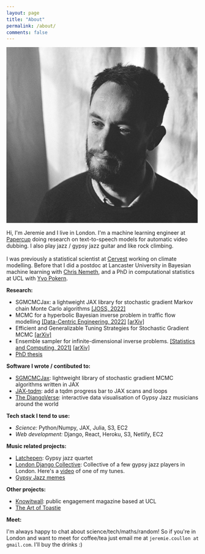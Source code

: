 ```yaml
---
layout: page
title: "About"
permalink: /about/
comments: false
---
```




<div>
<img src="/assets/Jeremie_crop_opt.jpg" class="about_image image-left"/>  <p class="about_bio">Hi, I'm Jeremie and I live in London. I'm a machine learning engineer at <a href="https://www.papercup.com/">Papercup</a> doing research on text-to-speech models for automatic video dubbing. I also play jazz / gypsy jazz guitar and like rock climbing.
<br><br>
I was previously a statistical scientist at <a href="https://cervest.earth/">Cervest</a> working on climate modelling. Before that I did a postdoc at Lancaster University in Bayesian machine learning with <a href="http://www.lancs.ac.uk/~nemeth/">Chris Nemeth</a>, and a PhD in computational statistics at UCL with <a href="https://www.ucl.ac.uk/statistics/people/yvopokern">Yvo Pokern</a>.</p>
</div>


**Research:**
- SGMCMCJax: a lightweight JAX library for stochastic gradient Markov chain Monte Carlo algorithms [[JOSS, 2022]](https://joss.theoj.org/papers/10.21105/joss.04113)
- MCMC for a hyperbolic Bayesian inverse problem in traffic flow modelling [[Data-Centric Engineering, 2022]](https://www.cambridge.org/core/journals/data-centric-engineering/article/markov-chain-monte-carlo-for-a-hyperbolic-bayesian-inverse-problem-in-traffic-flow-modeling/53A64484BE55E9DE7A23D5DFF75CC65D) [[arXiv]](https://arxiv.org/abs/2001.02013)
- Efficient and Generalizable Tuning Strategies for Stochastic Gradient MCMC [[arXiv]](https://arxiv.org/abs/2105.13059)
- Ensemble sampler for infinite-dimensional inverse problems. [[Statistics and Computing, 2021]](https://link.springer.com/article/10.1007/s11222-021-10004-y) [[arXiv]](https://arxiv.org/abs/2010.15181)
- [PhD thesis](https://discovery.ucl.ac.uk/id/eprint/10078714/)


**Software I wrote / contibuted to:**

- [SGMCMCJax](https://github.com/jeremiecoullon/SGMCMCJax): lightweight library of stochastic gradient MCMC algorithms written in JAX
- [JAX-tqdm](https://github.com/jeremiecoullon/jax-tqdm): add a tqdm progress bar to JAX scans and loops
- [The DjangoVerse](https://www.londondjangocollective.com/djangoverse/): interactive data visualisation of Gypsy Jazz musicians around the world


**Tech stack I tend to use:**

- *Science:* Python/Numpy, JAX, Julia, S3, EC2
- *Web development:* Django, React, Heroku, S3, Netlify, EC2

**Music related projects:**
- [Latchepen](https://www.latchepen.com/): Gypsy jazz quartet
- [London Django Collective](https://londondjangocollective.com): Collective of a few gypsy jazz players in London. Here's a [video](https://www.youtube.com/watch?v=olV9ecNxin8) of one of my tunes.
- [Gypsy Jazz memes](https://www.instagram.com/gypsyjazzmemes/)

**Other projects:**
- [Knowitwall](https://knowitwall.com): public engagement magazine based at UCL
- [The Art of Toastie](https://www.instagram.com/jeremie.coullon/)

**Meet:**

I'm always happy to chat about science/tech/maths/random! So if you're in London and want to meet for coffee/tea just email me at `jeremie.coullon at gmail.com`. I'll buy the drinks :)
